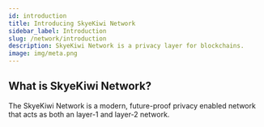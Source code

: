 ```yaml
---
id: introduction
title: Introducing SkyeKiwi Network 
sidebar_label: Introduction
slug: /network/introduction
description: SkyeKiwi Network is a privacy layer for blockchains. 
image: img/meta.png
---
```


## What is SkyeKiwi Network?
The SkyeKiwi Network is a modern, future-proof privacy enabled network that acts as both an layer-1 and layer-2 network. 
